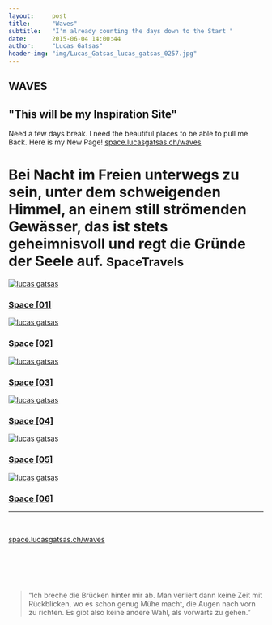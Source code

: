 ```yaml
---
layout:     post
title:      "Waves"
subtitle:   "I'm already counting the days down to the Start "
date:       2015-06-04 14:00:44
author:     "Lucas Gatsas"
header-img: "img/Lucas_Gatsas_lucas_gatsas_0257.jpg"
---
```

<h2 class="section-heading">WAVES</h2>
<h2 class="section-heading">"This will be my Inspiration Site"</h2>
Need a few days break. I need the beautiful places to be able to pull me Back. Here is my New Page! 
<a href="http://space.lucasgatsas.ch/waves">space.lucasgatsas.ch/waves</a> <br>
<div>

<div class="row">
            <div class="col-lg-12">
              <h1 class="page-header">Bei Nacht im Freien unterwegs zu sein, unter dem schweigenden Himmel, an einem still strömenden Gewässer, das ist stets geheimnisvoll und regt die Gründe der Seele auf.
             <small>SpaceTravels</small>
          </h1>
     </div>
</div>
<div class="row">
            <div class="col-md-6 portfolio-item">
                <a href="http://space.lucasgatsas.ch/waves">
                    <img class="img-responsive" src="http://lucasgatsas.ch/img/lucas-gatsas-0001.jpg" alt="lucas gatsas">
                </a>
                <h3>
                    <a href="#">Space [01]</a>
                </h3>
              <!--  <p>Lorem ipsum dolor sit amet, consectetur adipiscing elit. Nam viverra euismod odio, gravida pellentesque urna varius vitae.</p> -->
            </div>
            <div class="col-md-6 portfolio-item">
                <a href="http://space.lucasgatsas.ch/waves">
                    <img class="img-responsive" src="http://lucasgatsas.ch/img/lucas-gatsas-0002.jpg" alt="lucas gatsas">
                </a>
                <h3>
                    <a href="#">Space [02]</a>
                </h3>
              <!--  <p>Lorem ipsum dolor sit amet, consectetur adipiscing elit. Nam viverra euismod odio, gravida pellentesque urna varius vitae.</p> -->
            </div>
        </div>
<div class="row">
            <div class="col-md-6 portfolio-item">
                <a href="http://space.lucasgatsas.ch/waves">
                    <img class="img-responsive" src="http://lucasgatsas.ch/img/lucas-gatsas-0003.jpg" alt="lucas gatsas">
                </a>
                <h3>
                    <a href="#">Space [03]</a>
                </h3>
            <!--    <p>Lorem ipsum dolor sit amet, consectetur adipiscing elit. Nam viverra euismod odio, gravida pellentesque urna varius vitae.</p> -->
            </div>
            <div class="col-md-6 portfolio-item">
                <a href="http://space.lucasgatsas.ch/waves">
                    <img class="img-responsive" src="http://lucasgatsas.ch/img/lucas-gatsas-0004.jpg" alt="lucas gatsas">
                </a>
                <h3>
                    <a href="#">Space [04]</a>
                </h3>
            <!--    <p>Lorem ipsum dolor sit amet, consectetur adipiscing elit. Nam viverra euismod odio, gravida pellentesque urna varius vitae.</p> -->
            </div>
        </div>
<div class="row">
            <div class="col-md-6 portfolio-item">
                <a href="http://space.lucasgatsas.ch/waves">
                    <img class="img-responsive" src="http://lucasgatsas.ch/img/lucas-gatsas-0005.jpg" alt="lucas gatsas">
                </a>
                <h3>
                    <a href="#">Space [05]</a>
                </h3>
            <!--    <p>Lorem ipsum dolor sit amet, consectetur adipiscing elit. Nam viverra euismod odio, gravida pellentesque urna varius vitae.</p> -->
            </div>
            <div class="col-md-6 portfolio-item">
                <a href="http://space.lucasgatsas.ch/waves">
                    <img class="img-responsive" src="http://lucasgatsas.ch/img/lucas-gatsas-0006.jpg" alt="lucas gatsas">
                </a>
                <h3>
                    <a href="#">Space [06]</a>
                </h3>
            <!--    <p>Lorem ipsum dolor sit amet, consectetur adipiscing elit. Nam viverra euismod odio, gravida pellentesque urna varius vitae.</p> -->
            </div>
        </div>

 <hr>
<br>


<a href="http://space.lucasgatsas.ch/waves">space.lucasgatsas.ch/waves</a>

<br><br>


<br>
<blockquote>
“Ich breche die Brücken hinter mir ab. Man verliert dann keine Zeit mit Rückblicken, wo es schon genug Mühe macht, die Augen nach vorn zu richten. Es gibt also keine andere Wahl, als vorwärts zu gehen.” 
</blockquote>

